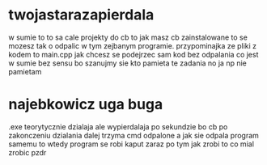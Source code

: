 # twojastarazapierdala
w sumie to to sa cale projekty do cb to jak masz cb zainstalowane to se mozesz tak o odpalic w tym zejbanym programie. 
przypominajka ze pliki z kodem to main.cpp jak chcesz se podejrzec sam kod bez odpalania co jest w sumie bez sensu bo szanujmy sie kto pamieta te zadania no ja np nie pamietam
# najebkowicz uga buga
.exe teorytycznie dzialaja ale wypierdalaja po sekundzie bo cb po zakonczeniu dzialania dalej trzyma cmd odpalone a jak sie odpala program samemu to wtedy program se robi kaput zaraz po tym jak zrobi to co mial zrobic
pzdr
